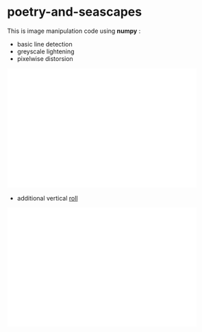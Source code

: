 # poetry-and-seascapes

This is image manipulation code using **numpy** : 

- basic line detection
- greyscale lightening 
- pixelwise distorsion

![sea1](https://github.com/macbuse/poetry-and-seascapes/blob/master/ppr.png)

- additional vertical [roll](https://docs.scipy.org/doc/numpy-1.13.0/reference/generated/numpy.roll.html)

![sea2](https://github.com/macbuse/poetry-and-seascapes/blob/master/sea_poem.png)
